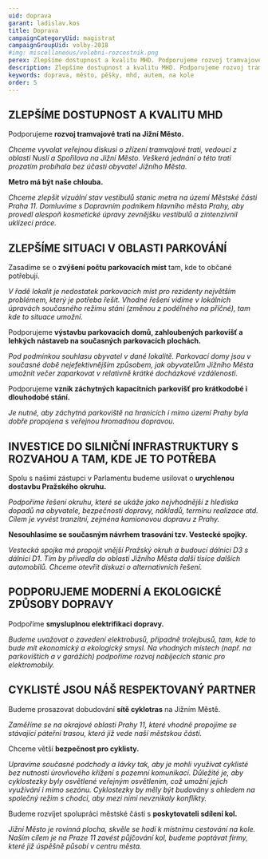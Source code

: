 ```yaml
---
uid: doprava
garant: ladislav.kos
title: Doprava
campaignCategoryUid: magistrat
campaignGroupUid: volby-2018
#img: miscellaneous/volebni-rozcestnik.png
perex: Zlepšíme dostupnost a kvalitu MHD. Podporujeme rozvoj tramvajové trati na Jižní Město. Zasadíme se o zvýšení počtu parkovacích míst tam, kde to občané potřebují. Podporujeme vznik záchytných kapacitních parkovišť pro krátkodobé i dlouhodobé stání návštěvníků za hranicemi Prahy 11. Spolu s našimi zástupci v Parlamentu budeme usilovat o urychlenou dostavbu Pražského okruhu. Budeme prosazovat dobudování sítě cyklotras na Jižním Městě. Chceme větší bezpečnost pro cyklisty.
description: Zlepšíme dostupnost a kvalitu MHD. Podporujeme rozvoj tramvajové trati na Jižní Město. Zasadíme se o zvýšení počtu parkovacích míst tam, kde to občané potřebují. Podporujeme vznik záchytných kapacitních parkovišť pro krátkodobé i dlouhodobé stání návštěvníků za hranicemi Prahy 11. Spolu s našimi zástupci v Parlamentu budeme usilovat o urychlenou dostavbu Pražského okruhu. Budeme prosazovat dobudování sítě cyklotras na Jižním Městě. Chceme větší bezpečnost pro cyklisty.
keywords: doprava, město, pěšky, mhd, autem, na kole
order: 5
---
```


## ZLEPŠÍME DOSTUPNOST A KVALITU MHD

Podporujeme **rozvoj tramvajové trati na Jižní Město.**

*Chceme vyvolat veřejnou diskusi o zřízení tramvajové trati, vedoucí z oblasti Nuslí a Spořilova na Jižní Město. Veškerá jednání o této trati prozatím probíhala bez účasti obyvatel Jižního Města.*

**Metro má být naše chlouba.**

*Chceme zlepšit vizuální stav vestibulů stanic metra na území Městské části Praha 11. Domluvíme s Dopravním podnikem hlavního města Prahy, aby provedl alespoň kosmetické úpravy zevnějšku vestibulů a zintenzivnil uklízecí práce.*


## ZLEPŠÍME SITUACI V OBLASTI PARKOVÁNÍ

Zasadíme se o **zvýšení počtu parkovacích míst** tam, kde to občané potřebují.

*V řadě lokalit je nedostatek parkovacích míst pro rezidenty největším problémem, který je potřeba řešit. Vhodné řešení vidíme v lokálních úpravách současného režimu stání (změnou z podélného na příčné), tam kde to situace umožní.*

Podporujeme **výstavbu parkovacích domů, zahloubených parkovišť a lehkých nástaveb na současných parkovacích plochách.**

*Pod podmínkou souhlasu obyvatel v dané lokalitě. Parkovací domy jsou v současné době nejefektivnějším způsobem, jak obyvatelům Jižního Města umožnit večer zaparkovat v relativně krátké docházkové vzdálenosti.*

Podporujeme **vznik záchytných kapacitních parkovišť pro krátkodobé i dlouhodobé stání.**

*Je nutné, aby záchytná parkoviště na hranicích i mimo území Prahy byla dobře propojena s veřejnou hromadnou dopravou.*

## INVESTICE DO SILNIČNÍ INFRASTRUKTURY S ROZVAHOU A TAM, KDE JE TO POTŘEBA

Spolu s našimi zástupci v Parlamentu budeme usilovat o **urychlenou dostavbu Pražského okruhu.**

*Podpoříme řešení okruhu, které se ukáže jako nejvhodnější z hlediska dopadů na obyvatele, bezpečnosti dopravy, nákladů, termínu realizace atd. Cílem je vyvést tranzitní, zejména kamionovou dopravu z Prahy.*

**Nesouhlasíme se současným návrhem trasování tzv. Vestecké spojky.**

*Vestecká spojka má propojit vnější Pražský okruh a budoucí dálnici D3 s dálnicí D1. Tím by přivedla do oblasti Jižního Města další tisíce dalších automobilů. Chceme otevřít diskuzi o alternativních řešení.*

## PODPORUJEME MODERNÍ A EKOLOGICKÉ ZPŮSOBY DOPRAVY

Podpoříme **smysluplnou elektrifikaci dopravy.**

*Budeme uvažovat o zavedení elektrobusů, případně trolejbusů, tam, kde to bude mít ekonomický a ekologický smysl. Na vhodných místech (např. na parkovištích a v garážích) podpoříme rozvoj nabíjecích stanic pro elektromobily.*

## CYKLISTÉ JSOU NÁŠ RESPEKTOVANÝ PARTNER

Budeme prosazovat dobudování **sítě cyklotras** na Jižním Městě.

*Zaměříme se na okrajové oblasti Prahy 11, které vhodně propojíme se stávající páteřní trasou, která již vede naší městskou částí.*

Chceme větší **bezpečnost pro cyklisty.**

*Upravíme současné podchody a lávky tak, aby je mohli využívat cyklisté bez nutnosti úrovňového křížení s pozemní komunikací. Důležité je, aby cyklostezky byly osvětlené veřejným osvětlením, což umožní jejich využívání i mimo sezónu. Cyklostezky by měly být budovány s ohledem na společný režim s chodci, aby mezi nimi nevznikaly konflikty.*

Budeme rozvíjet spolupráci městské části s **poskytovateli sdílení kol.**

*Jižní Město je rovinná plocha, skvěle se hodí k místnímu cestování na kole. Naším cílem je na Praze 11 zavést půjčování kol, budeme poptávat firmy, které již úspěšně působí v centru města.*
